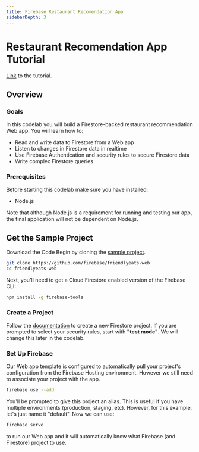 ```yaml
---
title: Firebase Restaurant Recomendation App
sidebarDepth: 3
---
```


# Restaurant Recomendation App Tutorial

[Link](https://codelabs.developers.google.com/codelabs/firestore-web/#0) to the tutorial.

## Overview
### Goals
In this codelab you will build a Firestore-backed restaurant recommendation Web app. You will learn how to:

* Read and write data to Firestore from a Web app
* Listen to changes in Firestore data in realtime
* Use Firebase Authentication and security rules to secure Firestore data
* Write complex Firestore queries

### Prerequisites
Before starting this codelab make sure you have installed:

* Node.js

Note that although Node.js is a requirement for running and testing our app, the final application will not be dependent on Node.js.

## Get the Sample Project
Download the Code
Begin by cloning the [sample project](https://github.com/firebase/friendlyeats-web).

```bash
git clone https://github.com/firebase/friendlyeats-web
cd friendlyeats-web
```

Next, you'll need to get a Cloud Firestore enabled version of the Firebase CLI:

```bash
npm install -g firebase-tools
```

### Create a Project

Follow the [documentation](http://localhost:8080/guides/firebase/friendlyeats-project/) to create a new Firestore project. If you are prompted to select your security rules, start with **"test mode"**. We will change this later in the codelab.
    
### Set Up Firebase
Our Web app template is configured to automatically pull your project's configuration from the Firebase Hosting environment. However we still need to associate your project with the app.

```bash
firebase use --add
```

You'll be prompted to give this project an alias. This is useful if you have multiple environments (production, staging, etc). However, for this example, let's just name it "default". Now we can use:
```bash
firebase serve
``` 
to run our Web app and it will automatically know what Firebase (and Firestore) project to use.

